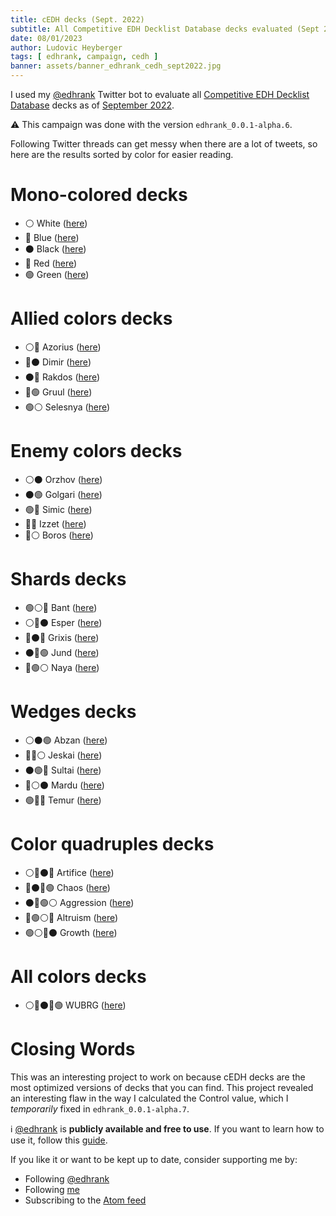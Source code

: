 ```yaml
---
title: cEDH decks (Sept. 2022)
subtitle: All Competitive EDH Decklist Database decks evaluated (Sept 2022)
date: 08/01/2023
author: Ludovic Heyberger
tags: [ edhrank, campaign, cedh ]
banner: assets/banner_edhrank_cedh_sept2022.jpg
---
```


I used my [@edhrank](https://twitter.com/edhrank) Twitter bot to evaluate all [Competitive EDH Decklist Database](https://cedh-decklist-database.com/) decks as of [September 2022](https://twitter.com/edhrank/status/1571039303349714946).

⚠️ This campaign was done with the version `edhrank_0.0.1-alpha.6`.

Following Twitter threads can get messy when there are a lot of tweets, so here are the results sorted by color for easier reading.


# Mono-colored decks

- ⚪ White ([here](https://twitter.com/edhrank/status/1571039304918392833))
- 🔵 Blue ([here](https://twitter.com/edhrank/status/1571039413110509570))
- ⚫ Black ([here](https://twitter.com/edhrank/status/1571039598867890176))
- 🔴 Red ([here](https://twitter.com/edhrank/status/1571039674910515200))
- 🟢 Green ([here](https://twitter.com/edhrank/status/1571039790883115010))


# Allied colors decks

- ⚪🔵 Azorius ([here](https://twitter.com/edhrank/status/1571039855311818752))
- 🔵⚫ Dimir ([here](https://twitter.com/edhrank/status/1571039982009065473))
- ⚫🔴 Rakdos ([here](https://twitter.com/edhrank/status/1571040120727371776))
- 🔴🟢 Gruul ([here](https://twitter.com/edhrank/status/1571040274977112064))
- 🟢⚪ Selesnya ([here](https://twitter.com/edhrank/status/1571040338487263238))


# Enemy colors decks

- ⚪⚫ Orzhov ([here](https://twitter.com/edhrank/status/1571040452463173632))
- ⚫🟢 Golgari ([here](https://twitter.com/edhrank/status/1571040714808594434))
- 🟢🔵 Simic ([here](https://twitter.com/edhrank/status/1571040977611014145))
- 🔵🔴 Izzet ([here](https://twitter.com/edhrank/status/1571040491835199488))
- 🔴⚪ Boros ([here](https://twitter.com/edhrank/status/1571040913123643393))


# Shards decks

- 🟢⚪🔵 Bant ([here](https://twitter.com/edhrank/status/1571041213788164096))
- ⚪🔵⚫ Esper ([here](https://twitter.com/edhrank/status/1571041328867282945))
- 🔵⚫🔴 Grixis ([here](https://twitter.com/edhrank/status/1571041511030116352))
- ⚫🔴🟢 Jund ([here](https://twitter.com/edhrank/status/1571041779020857349))
- 🔴🟢⚪ Naya ([here](https://twitter.com/edhrank/status/1571098177096351745))


# Wedges decks

- ⚪⚫🟢 Abzan ([here](https://twitter.com/edhrank/status/1571098500611317763))
- 🔵🔴⚪ Jeskai ([here](https://twitter.com/edhrank/status/1571098755755016192))
- ⚫🟢🔵 Sultai ([here](https://twitter.com/edhrank/status/1571099051239636992))
- 🔴⚪⚫ Mardu ([here](https://twitter.com/edhrank/status/1571099578232971264))
- 🟢🔵🔴 Temur ([here](https://twitter.com/edhrank/status/1571099786526302209))


# Color quadruples decks

- ⚪🔵⚫🔴 Artifice ([here](https://twitter.com/edhrank/status/1571101018363936773))
- 🔵⚫🔴🟢 Chaos ([here](https://twitter.com/edhrank/status/1571100135685324802))
- ⚫🔴🟢⚪ Aggression ([here](https://twitter.com/edhrank/status/1571100459162648581))
- 🔴🟢⚪🔵 Altruism ([here](https://twitter.com/edhrank/status/1571100669238558720))
- 🟢⚪🔵⚫ Growth ([here](https://twitter.com/edhrank/status/1571100809621917698))


# All colors decks

- ⚪🔵⚫🔴🟢 WUBRG ([here](https://twitter.com/edhrank/status/1571101112387731456))


# Closing Words

This was an interesting project to work on because cEDH decks are the most optimized versions of decks that you can find.
This project revealed an interesting flaw in the way I calculated the Control value, which I _temporarily_ fixed in `edhrank_0.0.1-alpha.7`.

ℹ️ [@edhrank](https://twitter.com/edhrank) is **publicly available and free to use**.
If you want to learn how to use it, follow this [guide](./tool_edhrank.html).

If you like it or want to be kept up to date, consider supporting me by:

- Following [@edhrank](https://twitter.com/edhrank)
- Following [me](https://twitter.com/lheybergermtg)
- Subscribing to the [Atom feed](./feed.atom)
